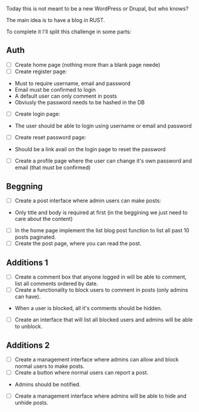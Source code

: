 Today this is not meant to be a new WordPress or Drupal, but who knows?

The main idea is to have a blog in RUST.

To complete it I'll split this challenge in some parts:
## Auth
 - [ ] Create home page (nothing more than a blank page neede)
 - [ ] Create register page:
 - Must to require username, email and password
 - Email must be confirmed to login
 - A default user can only comment in posts
 - Obviusly the password needs to be hashed in the DB
 - [ ] Create login page:
 - The user should be able to login using username or email and password
 - [ ] Create reset password page:
 - Should be a link avail on the login page to reset the password
 - [ ] Create a profile page where the user can change it's own password and email (that must be confirmed)
## Beggning
 - [ ] Create a post interface where admin users can make posts:
 - Only title and body is required at first (in the beggining we just need to care about the content)
 - [ ] In the home page implement the list blog post function to list all past 10 posts paginated.
 - [ ] Create the post page, where you can read the post.
## Additions 1
 - [ ] Create a comment box that anyone logged in will be able to comment, list all comments ordered by date.
 - [ ] Create a functionality to block users to comment in posts (only admins can have).
 - When a user is blocked, all it's comments should be hidden.
 - [ ] Create an interface that will list all blocked users and admins will be able to unblock. 
## Additions 2
 - [ ] Create a management interface where admins can allow and block normal users to make posts.
 - [ ] Create a button where normal users can report a post.
 - Admins should be notified.
 - [ ] Create a management interface where admins will be able to hide and unhide posts.
